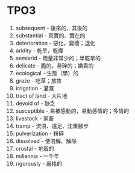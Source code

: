 # TPO3

1. subsequent - 後來的、其後的
2. substantial - 真實的、實在的
3. deterioration - 惡化，變壞；退化
4. aridity - 乾旱，乾燥
5. semiarid - 雨量非常少的；半乾旱的
6. delicate - 脆的，易碎的；嬌貴的
7. ecological - 生態（學）的
8. graze - 吃草；放牧
9. irrigation - 灌溉
10. tract of land - 大片地
11. devoid of - 缺乏
12. susceptible - 易被感動的，易動感情的；多情的
13. livestock - 家畜
14. tramp - 流浪、遠足、沈重腳步
15. pulverization - 粉碎
16. dissolved - 使溶解、解除
17. crustal - 地殼的
18. millennia - 一千年
19. rigorously - 嚴格的


